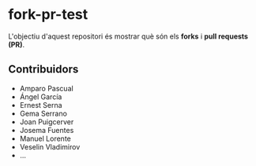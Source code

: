 # fork-pr-test
L'objectiu d'aquest repositori és mostrar què són
els __forks__ i __pull requests (PR)__.

## Contribuidors
- Amparo Pascual
- Ángel García
- Ernest Serna
- Gema Serrano
- Joan Puigcerver
- Josema Fuentes
- Manuel Lorente
- Veselin Vladimirov
- ...